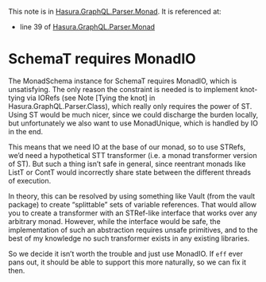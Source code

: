 This note is in [Hasura.GraphQL.Parser.Monad](https://github.com/hasura/graphql-engine/blob/master/server/src-lib/Hasura/GraphQL/Parser/Monad.hs#L101).
It is referenced at:
  - line 39 of [Hasura.GraphQL.Parser.Monad](https://github.com/hasura/graphql-engine/blob/master/server/src-lib/Hasura/GraphQL/Parser/Monad.hs#L39)

# SchemaT requires MonadIO

The MonadSchema instance for SchemaT requires MonadIO, which is unsatisfying.
The only reason the constraint is needed is to implement knot-tying via IORefs
(see Note [Tying the knot] in Hasura.GraphQL.Parser.Class), which really only
requires the power of ST. Using ST would be much nicer, since we could discharge
the burden locally, but unfortunately we also want to use MonadUnique, which
is handled by IO in the end.

This means that we need IO at the base of our monad, so to use STRefs, we’d need
a hypothetical STT transformer (i.e. a monad transformer version of ST). But
such a thing isn’t safe in general, since reentrant monads like ListT or ContT
would incorrectly share state between the different threads of execution.

In theory, this can be resolved by using something like Vault (from the vault
package) to create “splittable” sets of variable references. That would allow
you to create a transformer with an STRef-like interface that works over any
arbitrary monad. However, while the interface would be safe, the implementation
of such an abstraction requires unsafe primitives, and to the best of my
knowledge no such transformer exists in any existing libraries.

So we decide it isn’t worth the trouble and just use MonadIO. If `eff` ever pans
out, it should be able to support this more naturally, so we can fix it then.
